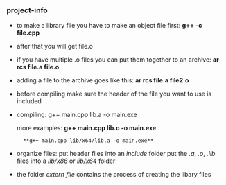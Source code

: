 ### project-info ###

* to make a library file you have to make an object file first:
	**g++ -c file.cpp**

* after that you will get file.o


* if you have multiple .o files you can put them together to an archive:
	**ar rcs file.a file.o**
	
* adding a file to the archive goes like this:
	**ar rcs file.a file2.o**


* before compiling make sure the header of the file you want to use is included

* compiling:
	g++ main.cpp lib.a -o main.exe

	more examples:
		**g++ main.cpp lib.o -o main.exe**

		**g++ main.cpp lib/x64/lib.a -o main.exe**


* organize files:
	put header files into an *include* folder
	put the *.a*, *.o*, *.lib* files into a *lib/x86* or *lib/x64* folder 


* the folder *extern file* contains the process of creating the libary files